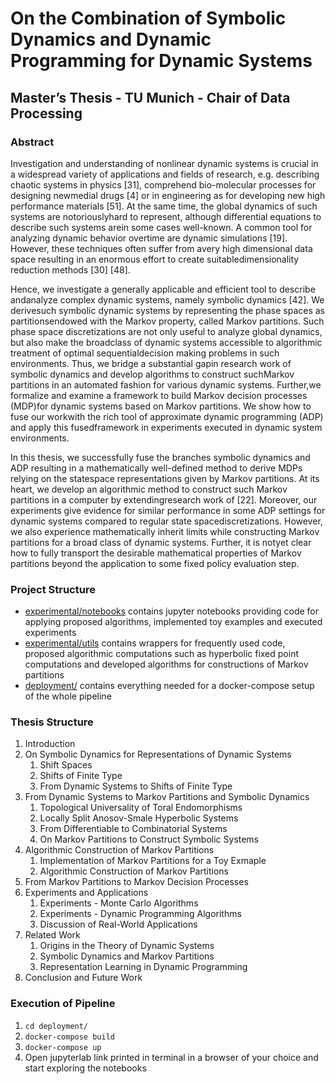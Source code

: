 # On the Combination of Symbolic Dynamics and Dynamic Programming for Dynamic Systems

## Master’s Thesis - TU Munich - Chair of Data Processing

### Abstract

Investigation and understanding of nonlinear dynamic systems is crucial in a widespread variety of applications and fields of research, e.g.  describing chaotic systems  in  physics  [31],  comprehend  bio-molecular  processes  for  designing  newmedial drugs [4] or in engineering as for developing new high performance materials [51].  At the same time, the global dynamics of such systems are notoriouslyhard  to  represent,  although  differential  equations  to  describe  such  systems  arein some cases well-known.   A common tool for analyzing dynamic behavior overtime are dynamic simulations [19].  However, these techniques often suffer from avery high dimensional data space resulting in an enormous effort to create suitabledimensionality reduction methods [30] [48].

Hence,  we investigate a generally applicable and efficient tool to describe andanalyze  complex  dynamic  systems,  namely  symbolic  dynamics  [42].   We  derivesuch  symbolic  dynamic  systems  by  representing  the  phase  spaces  as  partitionsendowed with the Markov property, called Markov partitions. Such phase space discretizations are not only useful to analyze global dynamics, but also make the broadclass of dynamic systems accessible to algorithmic treatment of optimal sequentialdecision making problems in such environments. Thus, we bridge a substantial gapin research work of symbolic dynamics and develop algorithms to construct suchMarkov partitions in an automated fashion for various dynamic systems.  Further,we formalize and examine a framework to build Markov decision processes (MDP)for dynamic systems based on Markov partitions.  We show how to fuse our workwith the rich tool of approximate dynamic programming (ADP) and apply this fusedframework in experiments executed in dynamic system environments.

In this thesis, we successfully fuse the branches symbolic dynamics and ADP resulting in a mathematically well-defined method to derive MDPs relying on the statespace representations given by Markov partitions.  At its heart, we develop an algorithmic method to construct such Markov partitions in a computer by extendingresearch work of [22].  Moreover, our experiments give evidence for similar performance in some ADP settings for dynamic systems compared to regular state spacediscretizations. However, we also experience mathematically inherit limits while constructing Markov partitions for a broad class of dynamic systems.  Further, it is notyet clear how to fully transport the desirable mathematical properties of Markov partitions beyond the application to some fixed policy evaluation step.

### Project Structure

- [experimental/notebooks](https://github.com/juliusrueckin/masters-thesis/tree/master/experimental/notebooks) contains jupyter notebooks providing code for applying proposed algorithms, implemented toy examples and executed experiments
- [experimental/utils](https://github.com/juliusrueckin/masters-thesis/tree/master/experimental/utils) contains wrappers for frequently used code, proposed algorithmic computations such as hyperbolic fixed point computations and developed algorithms for constructions of Markov partitions
- [deployment/](https://github.com/juliusrueckin/masters-thesis/tree/master/deployment) contains everything needed for a docker-compose setup of the whole pipeline

### Thesis Structure

1. Introduction
2. On Symbolic Dynamics for Representations of Dynamic Systems
    1. Shift Spaces
    2. Shifts of Finite Type
    3. From Dynamic Systems to Shifts of Finite Type
3. From Dynamic Systems to Markov Partitions and Symbolic Dynamics
    1. Topological Universality of Toral Endomorphisms
    2. Locally Split Anosov-Smale Hyperbolic Systems
    3. From Differentiable to Combinatorial Systems
    4. On Markov Partitions to Construct Symbolic Systems
4. Algorithmic Construction of Markov Partitions
    1. Implementation of Markov Partitions for a Toy Exmaple
    2. Algorithmic Construction of Markov Partitions
5. From Markov Partitions to Markov Decision Processes
6. Experiments and Applications
    1. Experiments - Monte Carlo Algorithms
    2. Experiments - Dynamic Programming Algorithms
    3. Discussion of Real-World Applications
7. Related Work
    1. Origins in the Theory of Dynamic Systems
    2. Symbolic Dynamics and Markov Partitions
    3. Representation Learning in Dynamic Programming
8. Conclusion and Future Work

### Execution of Pipeline

1. `cd deployment/`
2. `docker-compose build`
3. `docker-compose up`
4. Open jupyterlab link printed in terminal in a browser of your choice and start exploring the notebooks
